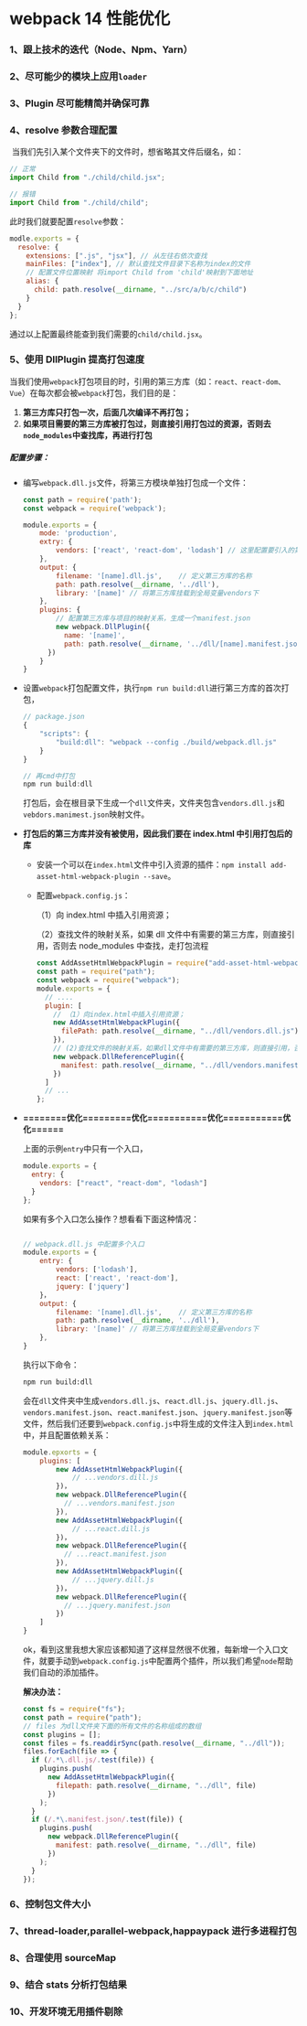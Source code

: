 # webpack 14 性能优化

### 1、跟上技术的迭代（Node、Npm、Yarn）

### 2、尽可能少的模块上应用`loader`

### 3、Plugin 尽可能精简并确保可靠

### 4、resolve 参数合理配置

​ 当我们先引入某个文件夹下的文件时，想省略其文件后缀名，如：

```js
// 正常
import Child from "./child/child.jsx";

// 报错
import Child from "./child/child";
```

此时我们就要配置`resolve`参数：

```js
modle.exports = {
  resolve: {
    extensions: [".js", "jsx"], // 从左往右依次查找
    mainFiles: ["index"], // 默认查找文件目录下名称为index的文件
    // 配置文件位置映射 将import Child from 'child'映射到下面地址
    alias: {
      child: path.resolve(__dirname, "../src/a/b/c/child")
    }
  }
};
```

通过以上配置最终能查到我们需要的`child/child.jsx`。

### 5、使用 DllPlugin 提高打包速度

​ 当我们使用`webpack`打包项目的时，引用的第三方库（如：`react、react-dom、Vue`）在每次都会被`webpack`打包，我们目的是：

1. **第三方库只打包一次，后面几次编译不再打包；**
2. **如果项目需要的第三方库被打包过，则直接引用打包过的资源，否则去`node_modules`中查找库，再进行打包**

##### 配置步骤：

- 编写`webpack.dll.js`文件，将第三方模块单独打包成一个文件：

  ```js
  const path = require('path');
  const webpack = require('webpack');

  module.exports = {
      mode: 'production',
      extry: {
          vendors: ['react', 'react-dom', 'lodash']	// 这里配置要引入的第三方库，打包到vendors名称下
      },
      output: {
          filename: '[name].dll.js',	// 定义第三方库的名称
          path: path.resolve(__dirname, '../dll'),
          library: '[name]'	// 将第三方库挂载到全局变量vendors下
      },
      plugins: {
          // 配置第三方库与项目的映射关系，生成一个manifest.json
          new webpack.DllPlugin({
          	name: '[name]',
          	path: path.resolve(__dirname, '../dll/[name].manifest.json')
      	})
      }
  }
  ```

- 设置`webpack`打包配置文件，执行`npm run build:dll`进行第三方库的首次打包，

  ```js
  // package.json
  {
      "scripts": {
          "build:dll": "webpack --config ./build/webpack.dll.js"
      }
  }

  // 再cmd中打包
  npm run build:dll
  ```

  打包后，会在根目录下生成一个`dll`文件夹，文件夹包含`vendors.dll.js`和 `vebdors.manimest.json`映射文件。

- **打包后的第三方库并没有被使用，因此我们要在 index.html 中引用打包后的库**

  - 安装一个可以在`index.html`文件中引入资源的插件：`npm install add-asset-html-webpack-plugin --save`。

  - 配置`webpack.config.js`：

    （1）向 index.html 中插入引用资源；

    （2）查找文件的映射关系，如果 dll 文件中有需要的第三方库，则直接引用，否则去 node_modules 中查找，走打包流程

    ```js
    const AddAssetHtmlWebpackPlugin = require("add-asset-html-webpack-plugin");
    const path = require("path");
    const webpack = require("webpack");
    module.exports = {
      // ....
      plugin: [
        // （1）向index.html中插入引用资源；
        new AddAssetHtmlWebpackPlugin({
          filePath: path.resolve(__dirname, "../dll/vendors.dll.js")
        }),
        // (2)查找文件的映射关系，如果dll文件中有需要的第三方库，则直接引用，否则去node_modules中查找，走打包流程
        new webpack.DllReferencePlugin({
          manifest: path.resolve(__dirname, "../dll/vendors.manifest.json")
        })
      ]
      // ...
    };
    ```

* **========优化=========优化===========优化===========优化======**

  上面的示例`entry`中只有一个入口，

  ```js
  module.exports = {
    entry: {
      vendors: ["react", "react-dom", "lodash"]
    }
  };
  ```

  如果有多个入口怎么操作？想看看下面这种情况：

  ```js

  // webpack.dll.js 中配置多个入口
  module.exports = {
      entry: {
          vendors: ['lodash'],
          react: ['react', 'react-dom'],
          jquery: ['jquery']
      }，
      output: {
          filename: '[name].dll.js',	// 定义第三方库的名称
          path: path.resolve(__dirname, '../dll'),
          library: '[name]'	// 将第三方库挂载到全局变量vendors下
      },
  }
  ```

  执行以下命令：

  ```bash
  npm run build:dll
  ```

  会在`dll`文件夹中生成`vendors.dll.js`、`react.dll.js`、`jquery.dll.js`、`vendors.manifest.json`、`react.manifest.json`、`jquery.manifest.json`等文件，然后我们还要到`webpack.config.js`中将生成的文件注入到`index.html`中，并且配置依赖关系：

  ```js
  module.epxorts = {
      plugins: [
          new AddAssetHtmlWebpackPlugin({
              // ...vendors.dill.js
          })，
          new webpack.DllReferencePlugin({
          	// ...vendors.manifest.json
          }),
          new AddAssetHtmlWebpackPlugin({
              // ...react.dill.js
          })，
          new webpack.DllReferencePlugin({
          	// ...react.manifest.json
          }),
          new AddAssetHtmlWebpackPlugin({
              // ...jquery.dill.js
          })，
          new webpack.DllReferencePlugin({
          	// ...jquery.manifest.json
          })
      ]
  }
  ```

  ok，看到这里我想大家应该都知道了这样显然很不优雅，每新增一个入口文件，就要手动到`webpack.config.js`中配置两个插件，所以我们希望`node`帮助我们自动的添加插件。

  **解决办法：**

  ```js
  const fs = require("fs");
  const path = require("path");
  // files 为dll文件夹下面的所有文件的名称组成的数组
  const plugins = [];
  const files = fs.readdirSync(path.resolve(__dirname, "../dll"));
  files.forEach(file => {
    if (/.*\.dll.js/.test(file)) {
      plugins.push(
        new AddAssetHtmlWebpackPlugin({
          filepath: path.resolve(__dirname, "../dll", file)
        })
      );
    }
    if (/.*\.manifest.json/.test(file)) {
      plugins.push(
        new webpack.DllReferencePlugin({
          manifest: path.resolve(__dirname, "../dll", file)
        })
      );
    }
  });
  ```

### 6、控制包文件大小

### 7、thread-loader,parallel-webpack,happaypack 进行多进程打包

### 8、合理使用 sourceMap

### 9、结合 stats 分析打包结果

### 10、开发环境无用插件剔除
